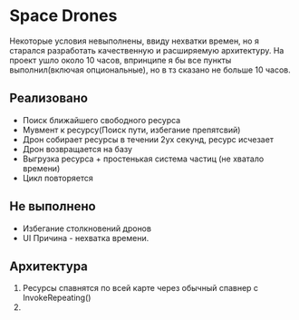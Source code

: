 # Space Drones

Некоторые условия невыполнены, ввиду нехватки времен, но я старался разработать качественную и расширяемую архитектуру.
На проект ушло около 10 часов, впринципе я бы все пункты выполнил(включая опциональные), но в тз сказано не больше 10 часов.

## Реализовано
- Поиск ближайшего свободного ресурса
- Мувмент к ресурсу(Поиск пути, избегание препятсвий)
- Дрон собирает ресурсы в течении 2ух секунд, ресурс исчезает
- Дрон возвращается на базу
- Выгрузка ресурса + простенькая система частиц (не хватало времени)
- Цикл повторяется
## Не выполнено
- Избегание столкновений дронов
- UI
Причина - нехватка времени.

## Архитектура

1) Ресурсы спавнятся по всей карте через обычный спавнер с InvokeRepeating()
2) 
